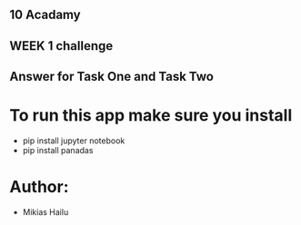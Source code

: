## 10 Acadamy  

## WEEK 1 challenge

## Answer for Task One and Task Two    

# To run this app make sure you install

- pip install jupyter notebook
- pip install panadas

# Author: 

- Mikias Hailu
